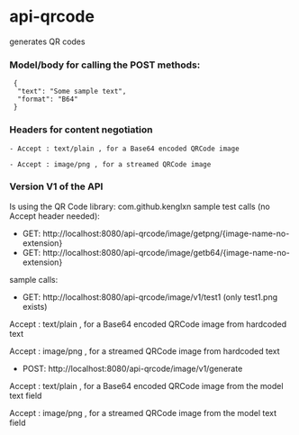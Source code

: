 # api-qrcode
generates QR codes

### Model/body for calling the POST methods: 
     {
      "text": "Some sample text",
      "format": "B64"
     }

### Headers for content negotiation
`- Accept : text/plain , for a Base64 encoded QRCode image`

`- Accept : image/png , for a streamed QRCode image`


### Version V1 of the API 
Is using the QR Code library: com.github.kenglxn
sample test calls (no Accept header needed):
- GET: http://localhost:8080/api-qrcode/image/getpng/{image-name-no-extension}
- GET: http://localhost:8080/api-qrcode/image/getb64/{image-name-no-extension}

sample calls: 
- GET: http://localhost:8080/api-qrcode/image/v1/test1 (only test1.png exists)

Accept : text/plain , for a Base64 encoded QRCode image from hardcoded text

Accept : image/png , for a streamed QRCode image from hardcoded text

- POST: http://localhost:8080/api-qrcode/image/v1/generate

Accept : text/plain , for a Base64 encoded QRCode image from the model text field

Accept : image/png , for a streamed QRCode image from the model text field


